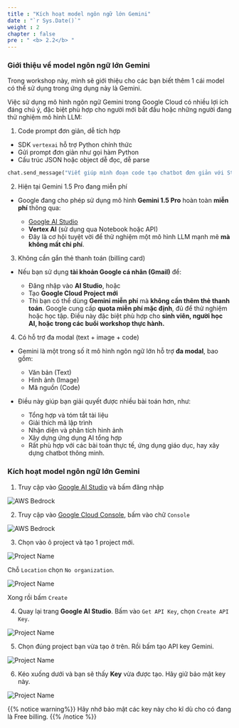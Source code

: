 ```yaml
---
title : "Kích hoạt model ngôn ngữ lớn Gemini"
date : "`r Sys.Date()`"
weight : 2
chapter : false
pre : " <b> 2.2</b> "
---
```



### Giới thiệu về model ngôn ngữ lớn Gemini

Trong workshop này, mình sẽ giới thiệu cho các bạn biết thêm 1 cái model có thể sử dụng trong ứng dụng này là Gemini.

Việc sử dụng mô hình ngôn ngữ Gemini trong Google Cloud có nhiều lợi ích đáng chú ý, đặc biệt phù hợp cho người mới bắt đầu hoặc những người đang thử nghiệm mô hình LLM:

1. Code prompt đơn giản, dễ tích hợp

- SDK `vertexai` hỗ trợ Python chính thức
- Gửi prompt đơn giản như gọi hàm Python
- Cấu trúc JSON hoặc object dễ đọc, dễ parse

```python
chat.send_message("Viết giúp mình đoạn code tạo chatbot đơn giản với Streamlit.")
```

2. Hiện tại Gemini 1.5 Pro đang miễn phí

- Google đang cho phép sử dụng mô hình **Gemini 1.5 Pro** hoàn toàn **miễn phí** thông qua:

    - [Google AI Studio](https://makersuite.google.com/)  
    - **Vertex AI** (sử dụng qua Notebook hoặc API)
    - Đây là cơ hội tuyệt vời để thử nghiệm một mô hình LLM mạnh mẽ **mà không mất chi phí**.

3. Không cần gắn thẻ thanh toán (billing card)

- Nếu bạn sử dụng **tài khoản Google cá nhân (Gmail)** để:

    - Đăng nhập vào **AI Studio**, hoặc  
    - Tạo **Google Cloud Project mới**
    - Thì bạn có thể dùng **Gemini miễn phí** mà **không cần thêm thẻ thanh toán**. Google cung cấp **quota miễn phí mặc định**, đủ để thử nghiệm hoặc học tập. Điều này đặc biệt phù hợp cho **sinh viên, người học AI, hoặc trong các buổi workshop thực hành.**

4. Có hỗ trợ đa modal (text + image + code)

- Gemini là một trong số ít mô hình ngôn ngữ lớn hỗ trợ **đa modal**, bao gồm:

    - Văn bản (Text)
    - Hình ảnh (Image)
    - Mã nguồn (Code)

- Điều này giúp bạn giải quyết được nhiều bài toán hơn, như:

    - Tổng hợp và tóm tắt tài liệu
    - Giải thích mã lập trình
    - Nhận diện và phân tích hình ảnh
    - Xây dựng ứng dụng AI tổng hợp
    - Rất phù hợp với các bài toán thực tế, ứng dụng giáo dục, hay xây dựng chatbot thông minh.

### Kích hoạt model ngôn ngữ lớn Gemini

1. Truy cập vào [Google AI Studio](https://ai.google.dev/aistudio) và bấm đăng nhập

![AWS Bedrock](/images/2.prerequisite/2.6.png)

2. Truy cập vào [Google Cloud Console](https://cloud.google.com/cloud-console), bấm vào chữ `Console`

![AWS Bedrock](/images/2.prerequisite/2.7.png)


3. Chọn vào ô project và tạo 1 project mới.

![Project Name](/images/2.prerequisite/2.8.png)

Chỗ `Location` chọn `No organization`.

![Project Name](/images/2.prerequisite/2.9.png)

Xong rồi bấm `Create`

4. Quay lại trang **Google AI Studio**. Bấm vào `Get API Key`, chọn `Create API Key`.

![Project Name](/images/2.prerequisite/2.10.png)


5. Chọn đúng project bạn vừa tạo ở trên. Rồi bấm tạo API key Gemini.

![Project Name](/images/2.prerequisite/2.11.png)

6. Kéo xuống dưới và bạn sẽ thấy **Key** vừa được tạo. Hãy giữ bảo mật key này.

![Project Name](/images/2.prerequisite/2.12.png)

{{% notice warning%}}
Hãy nhớ bảo mật các key này cho kĩ dù cho có đang là Free billing.
{{% /notice %}}